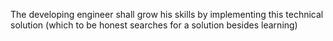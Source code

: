The developing engineer shall grow his skills by implementing this technical solution (which to be honest searches for a solution besides learning)